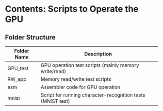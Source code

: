 
# Contents: Scripts to Operate the GPU

## Folder Structure

| Folder Name | Description                                                |
|-------------|------------------------------------------------------------|
| GPU_test    | GPU operation test scripts (mainly memory write/read)      |
| RW_app      | Memory read/write test scripts                             |
| asm         | Assembler code for GPU operation                           |
| mnist       | Script for running character-recognition tests (MNIST test) |
